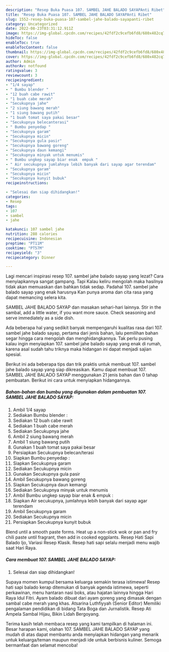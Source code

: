 ```yaml
---
description: "Resep Buka Puasa 107. SAMBEL JAHE BALADO SAYAPAnti Ribet"
title: "Resep Buka Puasa 107. SAMBEL JAHE BALADO SAYAPAnti Ribet"
slug: 1552-resep-buka-puasa-107-sambel-jahe-balado-sayapanti-ribet
category: Uncategorized
date: 2022-08-23T03:31:12.911Z
image: https://img-global.cpcdn.com/recipes/42fdf2c9cefb6fd8/680x482cq70/107-sambel-jahe-balado-sayap-foto-resep-utama.jpg
hideToc: false
enableToc: true
enableTocContent: false
thumbnail: https://img-global.cpcdn.com/recipes/42fdf2c9cefb6fd8/680x482cq70/107-sambel-jahe-balado-sayap-foto-resep-utama.jpg
cover: https://img-global.cpcdn.com/recipes/42fdf2c9cefb6fd8/680x482cq70/107-sambel-jahe-balado-sayap-foto-resep-utama.jpg
author: Admin
authorAv: notfound
ratingvalue: 3
reviewcount: 3
recipeingredient:
- "1/4 sayap"
- " Bumbu blender "
- "12 buah cabe rawit"
- "1 buah cabe merah"
- "Secukupnya jahe"
- "2 siung bawang merah"
- "1 siung bawang putih"
- "1 buah tomat saya pakai besar"
- "Secukupnya belecanterasi"
- " Bumbu penyedap "
- "Secukupnya garam"
- "Secukupnya micin"
- "Secukupnya gula pasir"
- "Secukupnya bawang goreng"
- "Secukupnya daun kemangi"
- "Secukupnya minyak untuk menumis"
- " Bumbu ungkep sayap biar enak  empuk "
- " Air secukupnya jumlahnya lebih banyak dari sayap agar terendam"
- "Secukupnya garam"
- "Secukupnya micin"
- "Secukupnya kunyit bubuk"
recipeinstructions:

- "Selesai dan siap dihidangkan!"
categories:
- Resep
tags:
- 107
- sambel
- jahe

katakunci: 107 sambel jahe 
nutrition: 288 calories
recipecuisine: Indonesian
preptime: "PT11M"
cooktime: "PT57M"
recipeyield: "3"
recipecategory: Dinner

---
```



Lagi mencari inspirasi resep 107. sambel jahe balado sayap yang lezat? Cara menyiapkannya sangat gampang. Tapi Kalau keliru mengolah maka hasilnya tidak akan memuaskan dan bahkan tidak sedap. Padahal 107. sambel jahe balado sayap yang enak harusnya Kan punya aroma dan cita rasa yang dapat memancing selera kita.


SAMBEL JAHE BALADO SAYAP dan masakan sehari-hari lainnya. Stir in the sambal, add a little water, if you want more sauce. Check seasoning and serve immediately as a side dish.

Ada beberapa hal yang sedikit banyak mempengaruhi kualitas rasa dari 107. sambel jahe balado sayap, pertama dari jenis bahan, lalu pemilihan bahan segar hingga cara mengolah dan menghidangkannya. Tak perlu pusing kalau ingin menyiapkan 107. sambel jahe balado sayap yang enak di rumah, karena asal sudah tahu triknya maka hidangan ini dapat menjadi sajian spesial.


Berikut ini ada beberapa tips dan trik praktis untuk membuat 107. sambel jahe balado sayap yang siap dikreasikan. Kamu dapat membuat 107. SAMBEL JAHE BALADO SAYAP menggunakan 21 jenis bahan dan 0 tahap pembuatan. Berikut ini cara untuk menyiapkan hidangannya.

<!--inarticleads1-->

##### Bahan-bahan dan bumbu yang digunakan dalam pembuatan 107. SAMBEL JAHE BALADO SAYAP:

1. Ambil 1/4 sayap
1. Sediakan  Bumbu blender :
1. Sediakan 12 buah cabe rawit
1. Sediakan 1 buah cabe merah
1. Sediakan Secukupnya jahe
1. Ambil 2 siung bawang merah
1. Ambil 1 siung bawang putih
1. Gunakan 1 buah tomat saya pakai besar
1. Persiapkan Secukupnya belecan/terasi
1. Siapkan  Bumbu penyedap :
1. Siapkan Secukupnya garam
1. Sediakan Secukupnya micin
1. Gunakan Secukupnya gula pasir
1. Ambil Secukupnya bawang goreng
1. Siapkan Secukupnya daun kemangi
1. Sediakan Secukupnya minyak untuk menumis
1. Ambil  Bumbu ungkep sayap biar enak &amp; empuk :
1. Siapkan  Air secukupnya, jumlahnya lebih banyak dari sayap agar terendam
1. Ambil Secukupnya garam
1. Sediakan Secukupnya micin
1. Persiapkan Secukupnya kunyit bubuk


Blend until a smooth paste forms. Heat up a non-stick wok or pan and fry chili paste until fragrant, then add in cooked eggplants. Resep Hati Sapi Balado Ijo, Variasi Resep Klasik. Resep hati sapi selalu menjadi menu wajib saat Hari Raya. 

<!--inarticleads2-->

##### Cara membuat 107. SAMBEL JAHE BALADO SAYAP:


1. Selesai dan siap dihidangkan!

Supaya momen kumpul bersama keluarga semakin terasa istimewa! Resep hati sapi balado kerap ditemukan di banyak agenda istimewa, seperti perkawinan, menu hantaran nasi boks, atau hajatan lainnya hingga Hari Raya Idul Fitri. Ayam balado dibuat dari ayam goreng yang dimasak dengan sambal cabe merah yang khas. Atsarina Luthfiyyah (Senior Editor) Memiliki pengalaman pendidikan di bidang Tata Boga dan Jurnalistik. Resep Ati Ampela Sambal Hijau, Bikin Lidah Bergoyang. 

Terima kasih telah membaca resep yang kami tampilkan di halaman ini. Besar harapan kami, olahan 107. SAMBEL JAHE BALADO SAYAP yang mudah di atas dapat membantu anda menyiapkan hidangan yang menarik untuk keluarga/teman maupun menjadi ide untuk berbisnis kuliner. Semoga bermanfaat dan selamat mencoba!
